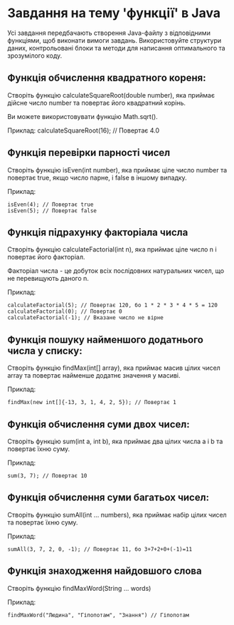 # Завдання на тему 'функції' в Java
Усі завдання передбачають створення Java-файлу з відповідними функціями, щоб виконати вимоги завдань. Використовуйте структури даних, контрольовані блоки та методи для написання оптимального та зрозумілого коду.

## Функція обчислення квадратного кореня:

Створіть функцію calculateSquareRoot(double number), яка приймає дійсне число number та повертає його квадратний корінь.

Ви можете використовувати функцію Math.sqrt().

Приклад:
calculateSquareRoot(16); // Повертає 4.0

## Функція перевірки парності чисел

Створіть функцію isEven(int number), яка приймає ціле число number та повертає true, якщо число парне, і false в іншому випадку.

Приклад:

    isEven(4); // Повертає true
    isEven(5); // Повертає false

## Функція підрахунку факторіала числа

Створіть функцію calculateFactorial(int n), яка приймає ціле число n і повертає його факторіал. 

Факторіал числа - це добуток всіх послідовних натуральних чисел, що не перевищують даного n.

Приклад:

    calculateFactorial(5); // Повертає 120, бо 1 * 2 * 3 * 4 * 5 = 120
    calculateFactorial(0); // Повертає 0
    calculateFactorial(-1); // Вказане число не вірне


## Функція пошуку найменшого додатнього числа у списку:

Створіть функцію findMax(int[] array), яка приймає масив цілих чисел array та повертає найменше додатнє значення у масиві.

Приклад:

    findMax(new int[]{-13, 3, 1, 4, 2, 5}); // Повертає 1


## Функція обчислення суми двох чисел:

Створіть функцію sum(int a, int b), яка приймає два цілих числа a і b та повертає їхню суму.

Приклад:

    sum(3, 7); // Повертає 10


## Функція обчислення суми багатьох чисел:

Створіть функцію sumAll(int ... numbers), яка приймає набір цілих чисел та повертає їхню суму.

Приклад:

    sumAll(3, 7, 2, 0, -1); // Повертає 11, бо 3+7+2+0+(-1)=11

## Функція знаходження найдовшого слова

Створіть функцію findMaxWord(String ... words)

Приклад:

    findMaxWord("Людина", "Гіпопотам", "Знання") // Гіпопотам